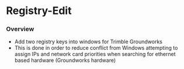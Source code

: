 # Registry-Edit
### Overview
- Add two registry keys into windows for Trimble Groundworks
- This is done in order to reduce conflict from Windows attempting to assign IPs and network card priorities when searching for ethernet based hardware (Groundworks hardware)
